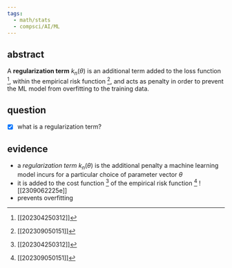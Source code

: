 ```yaml
---
tags:
  - math/stats
  - compsci/AI/ML
---
```


## abstract
A **regularization term** $k_n(\theta)$ is an additional term added to the loss function [^1], within the empirical risk function [^2], and acts as penalty in order to prevent the ML model from overfitting to the training data.

## question
- [x] what is a regularization term?

## evidence
- a *regularization term* $k_n(\theta)$ is the additional penalty a machine learning model incurs for a particular choice of parameter vector $\theta$
- it is added to the cost function [^1] of the empirical risk function [^2] ![[2309062225e]]
- prevents overfitting

[^1]: [[202304250312]]
[^2]: [[202309050151]]